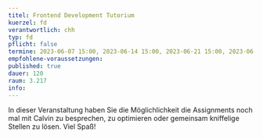 ```yaml
---
titel: Frontend Development Tutorium
kuerzel: fd
verantwortlich: chh
typ: fd
pflicht: false
termine: 2023-06-07 15:00, 2023-06-14 15:00, 2023-06-21 15:00, 2023-06-28 15:00, 2023-07-05 15:00
empfohlene-voraussetzungen: 
published: true
dauer: 120
raum: 3.217
info: 
---
```


In dieser Veranstaltung haben Sie die Möglichlichkeit die Assignments noch mal mit Calvin zu besprechen, zu optimieren oder gemeinsam kniffelige Stellen zu lösen. Viel Spaß!